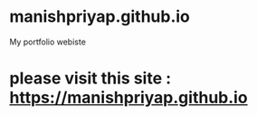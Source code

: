 # manishpriyap.github.io
My portfolio webiste

# please visit this site : https://manishpriyap.github.io